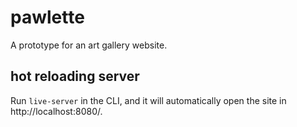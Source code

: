 # pawlette
A prototype for an art gallery website.

## hot reloading server

Run `live-server` in the CLI, and it will automatically open the site in http://localhost:8080/.
